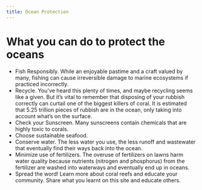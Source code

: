 ```yaml
---
title: Ocean Protection
---
```


# What you can do to protect the oceans

- Fish Responsibly. While an enjoyable pastime and a craft valued by many, fishing can cause irreversible damage to marine ecosystems if practiced incorrectly.
- Recycle. You've heard this plenty of times, and maybe recycling seems like a given. But it’s vital to remember that disposing of your rubbish correctly can curtail one of the biggest killers of coral. It is estimated that 5.25 trillion pieces of rubbish are in the ocean, only taking into account what’s on the surface.
- Check your Sunscreen. Many sunscreens contain chemicals that are highly toxic to corals.
- Choose sustainable seafood.
- Conserve water. The less water you use, the less runoff and wastewater that eventually find their ways back into the ocean.
- Minimize use of fertilizers. The overuse of fertilizers on lawns harm water quality because nutrients (nitrogen and phosphorus) from the fertilizer are washed into waterways and eventually end up in oceans.
- Spread the word!  Learn more about coral reefs and educate your community. Share what you learnt on this site and educate others.
